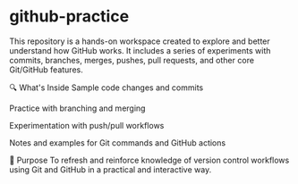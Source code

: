 # github-practice

This repository is a hands-on workspace created to explore and better understand how GitHub works. It includes a series of experiments with commits, branches, merges, pushes, pull requests, and other core Git/GitHub features.

🔍 What's Inside
Sample code changes and commits

Practice with branching and merging

Experimentation with push/pull workflows

Notes and examples for Git commands and GitHub actions

🚀 Purpose
To refresh and reinforce knowledge of version control workflows using Git and GitHub in a practical and interactive way.

